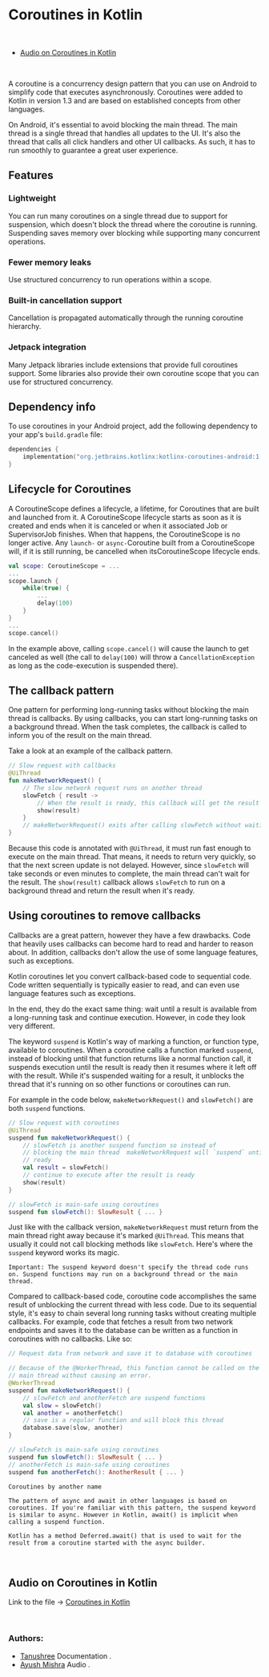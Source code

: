 # Coroutines in Kotlin

<br>

* [Audio on Coroutines in Kotlin](#Audio-on-Coroutines-in-Kotlin)

<br>

A coroutine is a concurrency design pattern that you can use on Android to simplify code that executes asynchronously. Coroutines were added to Kotlin in version 1.3 and are based on established concepts from other languages.

On Android, it's essential to avoid blocking the main thread. The main thread is a single thread that handles all updates to the UI. It's also the thread that calls all click handlers and other UI callbacks. As such, it has to run smoothly to guarantee a great user experience.

## Features
### Lightweight
You can run many coroutines on a single thread due to support for suspension, which doesn't block the thread where the coroutine is running. Suspending saves memory over blocking while supporting many concurrent operations.
### Fewer memory leaks
 Use structured concurrency to run operations within a scope.
### Built-in cancellation support
Cancellation is propagated automatically through the running coroutine hierarchy.
### Jetpack integration
 Many Jetpack libraries include extensions that provide full coroutines support. Some libraries also provide their own coroutine scope that you can use for structured concurrency.

## Dependency info

To use coroutines in your Android project, add the following dependency to your app's ``` build.gradle ``` file: 
```kotlin
dependencies {
    implementation("org.jetbrains.kotlinx:kotlinx-coroutines-android:1.3.9")
}
```

## Lifecycle for Coroutines

A CoroutineScope defines a lifecycle, a lifetime, for Coroutines that are built and launched from it. A CoroutineScope lifecycle starts as soon as it is created and ends when it is canceled or when it associated Job or SupervisorJob finishes. When that happens, the CoroutineScope is no longer active.
Any ```launch-``` or ```async-```Coroutine built from a CoroutineScope will, if it is still running, be cancelled when itsCoroutineScope lifecycle ends.

```kotlin
val scope: CoroutineScope = ...
...
scope.launch {
    while(true) { 
        ...
        delay(100)
    }
}
...
scope.cancel() 
```
In the example above, calling ```scope.cancel()``` will cause the launch to get canceled as well (the call to ```delay(100)``` will throw a ```CancellationException``` as long as the code-execution is suspended there).


## The callback pattern

One pattern for performing long-running tasks without blocking the main thread is callbacks. By using callbacks, you can start long-running tasks on a background thread. When the task completes, the callback is called to inform you of the result on the main thread.

Take a look at an example of the callback pattern.
```kotlin
// Slow request with callbacks
@UiThread
fun makeNetworkRequest() {
    // The slow network request runs on another thread
    slowFetch { result ->
        // When the result is ready, this callback will get the result
        show(result)
    }
    // makeNetworkRequest() exits after calling slowFetch without waiting for the result
}
```
Because this code is annotated with ```@UiThread```, it must run fast enough to execute on the main thread. That means, it needs to return very quickly, so that the next screen update is not delayed. However, since ```slowFetch``` will take seconds or even minutes to complete, the main thread can't wait for the result. The ```show(result)``` callback allows ```slowFetch``` to run on a background thread and return the result when it's ready.

## Using coroutines to remove callbacks

Callbacks are a great pattern, however they have a few drawbacks. Code that heavily uses callbacks can become hard to read and harder to reason about. In addition, callbacks don't allow the use of some language features, such as exceptions.

Kotlin coroutines let you convert callback-based code to sequential code. Code written sequentially is typically easier to read, and can even use language features such as exceptions.

In the end, they do the exact same thing: wait until a result is available from a long-running task and continue execution. However, in code they look very different.

The keyword ```suspend``` is Kotlin's way of marking a function, or function type, available to coroutines. When a coroutine calls a function marked ```suspend```, instead of blocking until that function returns like a normal function call, it suspends execution until the result is ready then it resumes where it left off with the result. While it's suspended waiting for a result, it unblocks the thread that it's running on so other functions or coroutines can run.

For example in the code below, ```makeNetworkRequest()``` and ```slowFetch()``` are both ```suspend``` functions.
```kotlin
// Slow request with coroutines
@UiThread
suspend fun makeNetworkRequest() {
    // slowFetch is another suspend function so instead of 
    // blocking the main thread  makeNetworkRequest will `suspend` until the result is 
    // ready
    val result = slowFetch()
    // continue to execute after the result is ready
    show(result)
}

// slowFetch is main-safe using coroutines
suspend fun slowFetch(): SlowResult { ... }
```
Just like with the callback version, ```makeNetworkRequest``` must return from the main thread right away because it's marked ```@UiThread```. This means that usually it could not call blocking methods like ```slowFetch```. Here's where the ```suspend``` keyword works its magic.
```
Important: The suspend keyword doesn't specify the thread code runs on. Suspend functions may run on a background thread or the main thread.
```
Compared to callback-based code, coroutine code accomplishes the same result of unblocking the current thread with less code. Due to its sequential style, it's easy to chain several long running tasks without creating multiple callbacks. For example, code that fetches a result from two network endpoints and saves it to the database can be written as a function in coroutines with no callbacks. Like so:
```kotlin
// Request data from network and save it to database with coroutines

// Because of the @WorkerThread, this function cannot be called on the
// main thread without causing an error.
@WorkerThread
suspend fun makeNetworkRequest() {
    // slowFetch and anotherFetch are suspend functions
    val slow = slowFetch()
    val another = anotherFetch()
    // save is a regular function and will block this thread
    database.save(slow, another)
}

// slowFetch is main-safe using coroutines
suspend fun slowFetch(): SlowResult { ... }
// anotherFetch is main-safe using coroutines
suspend fun anotherFetch(): AnotherResult { ... }
```

```
Coroutines by another name

The pattern of async and await in other languages is based on coroutines. If you're familiar with this pattern, the suspend keyword is similar to async. However in Kotlin, await() is implicit when calling a suspend function.

Kotlin has a method Deferred.await() that is used to wait for the result from a coroutine started with the async builder.
```

<br>

## Audio on Coroutines in Kotlin
Link to the file -> <a href="https://drive.google.com/file/d/1faAVYx9wmAs3Fp5HBie6tGtOjIo9SVsf/view?usp=sharing">Coroutines in Kotlin</a>

<br>

### Authors:
- [Tanushree](https://github.com/Tanushree-coder) Documentation .
- [Ayush Mishra](https://github.com/ayush-sleeping) Audio .


